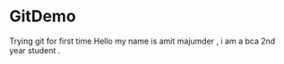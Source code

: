 # GitDemo
Trying git for  first time
Hello my name is amit majumder , i am a bca 2nd year student .
